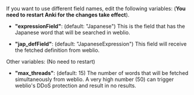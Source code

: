 If you want to use different field names, edit the following variables:
(**You need to restart Anki for the changes take effect**).

* **"expressionField"**: (default: "Japanese") This is the field that has the Japanese word that will be searched in weblio.

* **"jap_defField"**: (default: "JapaneseExpression") This field will receive the fetched definition from weblio.

Other variables: 
(No need to restart)

* **"max_threads"**: (default: 15) The number of words that will be fetched simultaneously from weblio.
  A very high number (50) can trigger weblio's DDoS protection and result in no results.

